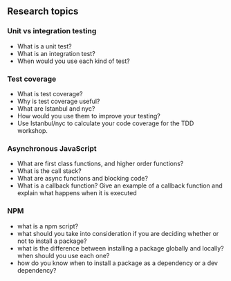## Research topics

### Unit vs integration testing

- What is a unit test?
- What is an integration test?
- When would you use each kind of test?

### Test coverage

- What is test coverage?
- Why is test coverage useful?
- What are Istanbul and nyc?
- How would you use them to improve your testing?
- Use Istanbul/nyc to calculate your code coverage for the TDD workshop.

### Asynchronous JavaScript

- What are first class functions, and higher order functions?
- What is the call stack?
- What are async functions and blocking code?
- What is a callback function? Give an example of a callback function and explain what happens when it is executed

### NPM 
- what is a npm script?
- what should you take into consideration if you are deciding whether or not to install a package?
- what is the difference between installing a package globally and locally? when should you use each one?
- how do you know when to install a package as a dependency or a dev dependency?
